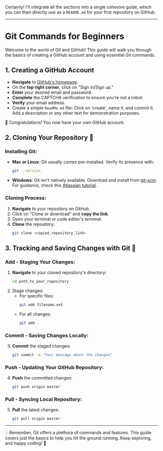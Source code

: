 Certainly! I'll integrate all the sections into a single cohesive guide, which you can then directly use as a `README.md` for your first repository on GitHub.

---

# Git Commands for Beginners 

Welcome to the world of Git and GitHub! This guide will walk you through the basics of creating a GitHub account and using essential Git commands.

## 1. Creating a GitHub Account 

- **Navigate** to [GitHub's homepage](https://github.com/).
- On the **top right corner**, click on "Sign in/Sign up."
- **Enter** your desired email and password.
- **Complete** the CAPTCHA verification to ensure you're not a robot.
- **Verify** your email address.
- Create a simple `ReadMe.md` file: Click on 'create', name it, and commit it. Add a description or any other text for demonstration purposes.

🎉 Congratulations! You now have your own GitHub account.

## 2. Cloning Your Repository 💾

### Installing Git:
- **Mac or Linux**: Git usually comes pre-installed. Verify its presence with:
    ```bash
    git --version
    ```
- **Windows**: Git isn't natively available. Download and install from [git-scm](https://git-scm.com/downloads). For guidance, check this [Atlassian tutorial](https://www.atlassian.com/git/tutorials/install-git).

### Cloning Process:
1. **Navigate** to your repository on GitHub.
2. Click on "Clone or download" and **copy the link**.
3. Open your terminal or code editor's terminal.
4. **Clone** the repository:
    ```bash
    git clone <copied_repository_link>
    ```

## 3. Tracking and Saving Changes with Git 📝

### Add - Staging Your Changes:
1. **Navigate** to your cloned repository's directory:
    ```bash
    cd path_to_your_repository
    ```
2. Stage changes:
    - For specific files:
        ```bash
        git add filename.ext
        ```
    - For all changes:
        ```bash
        git add .
        ```

### Commit - Saving Changes Locally:
3. **Commit** the staged changes:
    ```bash
    git commit -m "Your message about the changes"
    ```

### Push - Updating Your GitHub Repository:
4. **Push** the committed changes:
    ```bash
    git push origin master
    ```

### Pull - Syncing Local Repository:
5. **Pull** the latest changes:
    ```bash
    git pull origin master
    ```

---

💡 Remember, Git offers a plethora of commands and features. This guide covers just the basics to help you hit the ground running. Keep exploring, and happy coding! 🚀
